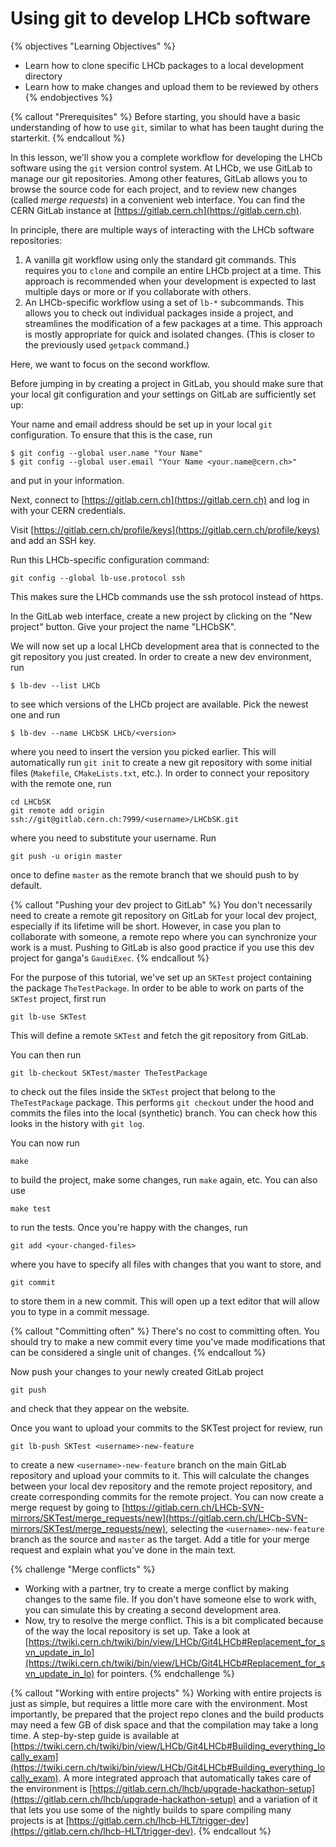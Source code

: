 # Using git to develop LHCb software

{% objectives "Learning Objectives" %}
* Learn how to clone specific LHCb packages to a local development directory
* Learn how to make changes and upload them to be reviewed by others
{% endobjectives %}

{% callout "Prerequisites" %}
Before starting, you should have a basic understanding of how to use `git`,
similar to what has been taught during the starterkit.
{% endcallout %}

In this lesson, we'll show you a complete workflow for developing the LHCb software
using the `git` version control system.
At LHCb, we use GitLab to manage our git repositories.
Among other features, GitLab allows you to browse the source code for each project,
and to review new changes (called *merge requests*) in a convenient web interface.
You can find the CERN GitLab instance at [https://gitlab.cern.ch](https://gitlab.cern.ch).

In principle, there are multiple ways of interacting with the LHCb software repositories:

 1. A vanilla git workflow using only the standard git commands.
    This requires you to `clone` and compile an entire LHCb project at a time.
    This approach is recommended when your development is expected to last
    multiple days or more or if you collaborate with others.
 2. An LHCb-specific workflow using a set of `lb-*` subcommands.
    This allows you to check out individual packages inside a project, and
    streamlines the modification of a few packages at a time.
    This approach is mostly appropriate for quick and isolated changes.
    (This is closer to the previously used `getpack` command.)

Here, we want to focus on the second workflow.

Before jumping in by creating a project in GitLab, you should make sure that
your local git configuration and your settings on GitLab are sufficiently set up:

Your name and email address should be set up in your local `git` configuration.
To ensure that this is the case, run
```
$ git config --global user.name "Your Name"
$ git config --global user.email "Your Name <your.name@cern.ch>"
```
and put in your information.

Next, connect to [https://gitlab.cern.ch](https://gitlab.cern.ch) and log in
with your CERN credentials.

Visit [https://gitlab.cern.ch/profile/keys](https://gitlab.cern.ch/profile/keys) and add an SSH key.

Run this LHCb-specific configuration command:
```
git config --global lb-use.protocol ssh
```
This makes sure the LHCb commands use the ssh protocol instead of https.

In the GitLab web interface, create a new project by clicking on the "New project" button.
Give your project the name "LHCbSK".

We will now set up a local LHCb development area that is connected to the git
repository you just created.
In order to create a new dev environment, run
```
$ lb-dev --list LHCb
```
to see which versions of the LHCb project are available.
Pick the newest one and run
```
$ lb-dev --name LHCbSK LHCb/<version>
```
where you need to insert the version you picked earlier.
This will automatically run `git init` to create a new git repository with some initial files (`Makefile`, `CMakeLists.txt`, etc.).
In order to connect your repository with the remote one, run
```
cd LHCbSK
git remote add origin ssh://git@gitlab.cern.ch:7999/<username>/LHCbSK.git
```
where you need to substitute your username.
Run
```
git push -u origin master
```
once to define `master` as the remote branch that we should push to by default.

{% callout "Pushing your dev project to GitLab" %}
You don't necessarily need to create a remote git repository on GitLab for your
local dev project, especially if its lifetime will be short.
However, in case you plan to collaborate with someone, a remote repo where you
can synchronize your work is a must.
Pushing to GitLab is also good practice if you use this dev project for ganga's
`GaudiExec`.
{% endcallout %}

For the purpose of this tutorial, we've set up an `SKTest` project containing
the package `TheTestPackage`.
In order to be able to work on parts of the `SKTest` project, first run
```
git lb-use SKTest
```
This will define a remote `SKTest` and fetch the git repository from GitLab.

You can then run
```
git lb-checkout SKTest/master TheTestPackage
```
to check out the files inside the `SKTest` project that belong to the
`TheTestPackage` package.
This performs `git checkout` under the hood and commits the files into the
local (synthetic) branch.
You can check how this looks in the history with `git log`.

You can now run
```
make
```
to build the project, make some changes, run `make` again, etc.
You can also use
```
make test
```
to run the tests.
Once you're happy with the changes, run
```
git add <your-changed-files>
```
where you have to specify all files with changes that you want to store,
and
```
git commit
```
to store them in a new commit.
This will open up a text editor that will allow you to type in a commit message.

{% callout "Committing often" %}
There's no cost to committing often.
You should try to make a new commit every time you've made
modifications that can be considered a single unit of changes.
{% endcallout %}

Now push your changes to your newly created GitLab project
```
git push
```
and check that they appear on the website.

Once you want to upload your commits to the SKTest project for review, run
```
git lb-push SKTest <username>-new-feature
```
to create a new `<username>-new-feature` branch on the main GitLab repository
and upload your commits to it.
This will calculate the changes between your local dev repository and the
remote project repository, and create corresponding commits for the remote
project.
You can now create a merge request by going to
[https://gitlab.cern.ch/LHCb-SVN-mirrors/SKTest/merge_requests/new](https://gitlab.cern.ch/LHCb-SVN-mirrors/SKTest/merge_requests/new),
selecting the `<username>-new-feature` branch as the source and `master` as the target.
Add a title for your merge request and explain what you've done in the main text.

{% challenge "Merge conflicts" %}
- Working with a partner, try to create a merge conflict by making changes to
the same file.
  If you don't have someone else to work with, you can simulate this by creating a second development area.
- Now, try to resolve the merge conflict.
  This is a bit complicated because of the way the local repository is set up.
  Take a look at [https://twiki.cern.ch/twiki/bin/view/LHCb/Git4LHCb#Replacement_for_svn_update_in_lo](https://twiki.cern.ch/twiki/bin/view/LHCb/Git4LHCb#Replacement_for_svn_update_in_lo) for pointers.
{% endchallenge %}

{% callout "Working with entire projects" %}
Working with entire projects is just as simple, but requires a little more
care with the environment.
Most importantly, be prepared that the project repo clones and the build
products may need a few GB of disk space and that the compilation may take a
long time.
A step-by-step guide is available at [https://twiki.cern.ch/twiki/bin/view/LHCb/Git4LHCb#Building_everything_locally_exam](https://twiki.cern.ch/twiki/bin/view/LHCb/Git4LHCb#Building_everything_locally_exam).
A more integrated approach that automatically takes care of the environment is [https://gitlab.cern.ch/lhcb/upgrade-hackathon-setup](https://gitlab.cern.ch/lhcb/upgrade-hackathon-setup) and a variation of it that lets you use some of the nightly builds
to spare compiling many projects is at [https://gitlab.cern.ch/lhcb-HLT/trigger-dev](https://gitlab.cern.ch/lhcb-HLT/trigger-dev).
{% endcallout %}
